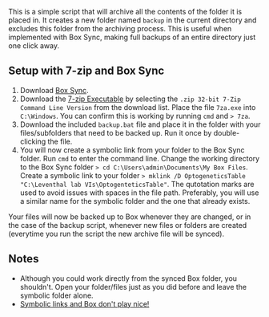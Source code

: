 This is a simple script that will archive all the contents of the folder it is placed in. It creates a new folder named `backup` in the current directory and excludes this folder from the archiving process. This is useful when implemented with Box Sync, making full backups of an entire directory just one click away.

## Setup with 7-zip and Box Sync ##

1. Download [Box Sync](https://app.box.com/download-box-sync/).
2. Download the [7-zip Executable](http://www.7-zip.org/download.html) by selecting the `.zip 32-bit 7-Zip Command Line Version` from the download list. Place the file `7za.exe` into `C:\Windows`. You can confirm this is working by running `cmd` and `> 7za`.
3. Download the included `backup.bat` file and place it in the folder with your files/subfolders that need to be backed up. Run it once by double-clicking the file.
4. You will now create a symbolic link from your folder to the Box Sync folder. Run `cmd` to enter the command line. Change the working directory to the Box Sync folder `> cd C:\Users\admin\Documents\My Box Files`. Create a symbolic link to your folder `> mklink /D OptogeneticsTable "C:\Leventhal lab VIs\OptogenteticsTable"`. The qutotation marks are used to avoid issues with spaces in the file path. Preferably, you will use a similar name for the symbolic folder and the one that already exists.

Your files will now be backed up to Box whenever they are changed, or in the case of the backup script, whenever new files or folders are created (everytime you run the script the new archive file will be synced).

## Notes ##
* Although you could work directly from the synced Box folder, you shouldn't. Open your folder/files just as you did before and leave the symbolic folder alone.
* [Symbolic links and Box don't play nice!](https://support.box.com/entries/22289307-Symbolic-links-from-My-Box-Files-in-Windows-7-)